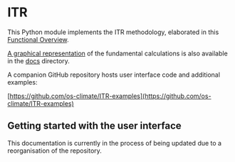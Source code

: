 # ITR

This Python module implements the ITR methodology, elaborated in this [Functional Overview](https://github.com/os-climate/ITR/blob/main/docs/FunctionalOverview.rst).

[A graphical representation](https://github.com/os-climate/ITR/blob/main/docs/Calculation.md) of the fundamental calculations is also available in the [docs](https://github.com/os-climate/ITR/tree/main/docs) directory.

A companion GitHub repository hosts user interface code and additional examples:

[https://github.com/os-climate/ITR-examples](https://github.com/os-climate/ITR-examples)

## Getting started with the user interface

This documentation is currently in the process of being updated due to a reorganisation of the repository.
